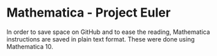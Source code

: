 # Mathematica - Project Euler

In order to save space on GitHub and to ease the reading, Mathematica instructions are saved in plain text format.
These were done using Mathematica 10.